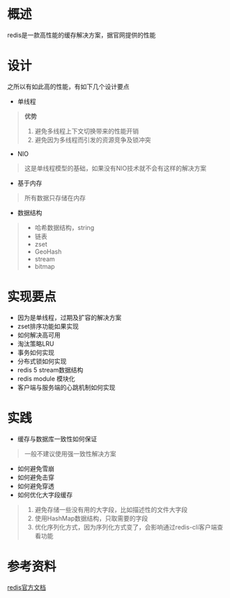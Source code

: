 # 概述

redis是一款高性能的缓存解决方案，据官网提供的性能





# 设计

之所以有如此高的性能，有如下几个设计要点

- 单线程

> **优势**
>
> 1. 避免多线程上下文切换带来的性能开销
> 2. 避免因为多线程而引发的资源竞争及锁冲突

- NIO

> 这是单线程模型的基础，如果没有NIO技术就不会有这样的解决方案

- 基于内存

> 所有数据只存储在内存

- 数据结构

> - 哈希数据结构，string
> - 链表
> - zset
> - GeoHash
> - stream
> - bitmap



# 实现要点

- 因为是单线程，过期及扩容的解决方案
- zset排序功能如果实现
- 如何解决高可用
- 淘汰策略LRU
- 事务如何实现
- 分布式锁如何实现
- redis 5 stream数据结构
- redis module 模块化
- 客户端与服务端的心跳机制如何实现



# 实践

- 缓存与数据库一致性如何保证

>一般不建议使用强一致性解决方案

- 如何避免雪崩
- 如何避免击穿
- 如何避免穿透
- 如何优化大字段缓存

> 1. 避免存储一些没有用的大字段，比如描述性的文件大字段
> 2. 使用HashMap数据结构，只取需要的字段
> 3. 优化序列化方式，因为序列化方式变了，会影响通过redis-cli客户端查看功能



# 参考资料

[redis官方文档](https://redis.io/topics/modules-intro)
